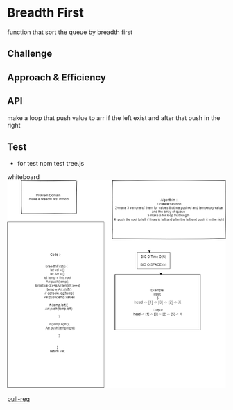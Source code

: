 #  Breadth First
function that sort the queue by breadth first
## Challenge
## Approach & Efficiency
## API
<!-- Embedded whiteboard image -->
make a loop that push value to arr if the left exist and after that push in the right 
## Test 
* for test  npm test tree.js

whiteboard
![code](./code17.png)

[pull-req](https://github.com/ayoubkandah/data-structures-and-algorithms/pull/32)
